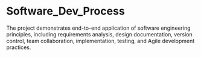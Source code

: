 # Software_Dev_Process
The project demonstrates end-to-end application of software engineering principles, including requirements analysis, design documentation, version control, team collaboration, implementation, testing, and Agile development practices.
